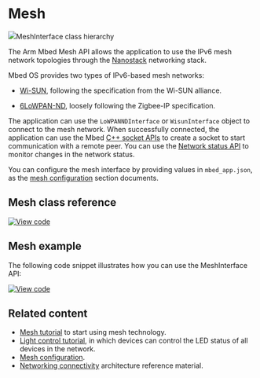 <h1 id="mesh-api">Mesh</h1>

<span class="images">![](https://os.mbed.com/docs/mbed-os/development/mbed-os-api-doxy/class_mesh_interface.png)<span>MeshInterface class hierarchy</span></span>

The Arm Mbed Mesh API allows the application to use the IPv6 mesh network topologies through the [Nanostack](../apis/6LoWPAN-ND-tech.html) networking stack.

Mbed OS provides two types of IPv6-based mesh networks:

- [Wi-SUN](../apis/wisun-tech.html), following the specification from the Wi-SUN alliance.

- [6LoWPAN-ND](../apis/6LoWPAN-ND-tech.html), loosely following the Zigbee-IP specification.

The application can use the `LoWPANNDInterface` or `WisunInterface` object to connect to the mesh network. When successfully connected, the application can use the Mbed [C++ socket APIs](network-socket.html) to create a socket to start communication with a remote peer. You can use the [Network status API](network-status.html) to monitor changes in the network status.

You can configure the mesh interface by providing values in `mbed_app.json`, as the [mesh configuration](../apis/configuration-mesh.html) section documents.

## Mesh class reference

[![View code](https://www.mbed.com/embed/?type=library)](https://os.mbed.com/docs/mbed-os/development/mbed-os-api-doxy/class_mesh_interface.html)

## Mesh example

The following code snippet illustrates how you can use the MeshInterface API:

[![View code](https://www.mbed.com/embed/?url=https://github.com/ARMmbed/mbed-os-snippet-Mesh_Ex1/tree/v6.0)](https://github.com/ARMmbed/mbed-os-snippet-Mesh_Ex1/blob/v6.0/main.cpp)


## Related content

- [Mesh tutorial](../apis/connectivity-tutorials.html) to start using mesh technology.
- [Light control tutorial](../apis/light-control.html), in which devices can control the LED status of all devices in the network.
- [Mesh configuration](../apis/configuration-mesh.html).
- [Networking connectivity](../apis/connectivity.html) architecture reference material.

